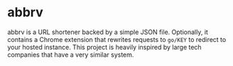 # abbrv

abbrv is a URL shortener backed by a simple JSON file. Optionally, it contains a Chrome extension
that rewrites requests to `go/KEY` to redirect to your hosted instance. This project is heavily
inspired by large tech companies that have a very similar system.
